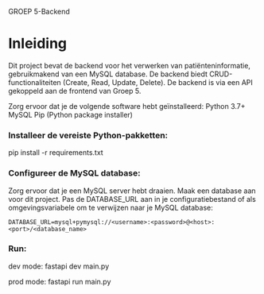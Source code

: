 GROEP 5-Backend

# Inleiding
Dit project bevat de backend voor het verwerken van patiënteninformatie, gebruikmakend van een MySQL database. De backend biedt CRUD-functionaliteiten (Create, Read, Update, Delete). De backend is via een API gekoppeld aan de frontend van Groep 5.

Zorg ervoor dat je de volgende software hebt geïnstalleerd:
Python 3.7+
MySQL
Pip (Python package installer)


### Installeer de vereiste Python-pakketten:
pip install -r requirements.txt


### Configureer de MySQL database:
Zorg ervoor dat je een MySQL server hebt draaien.
Maak een database aan voor dit project.
Pas de DATABASE_URL aan in je configuratiebestand of als omgevingsvariabele om te verwijzen naar je MySQL database:

`DATABASE_URL=mysql+pymysql://<username>:<password>@<host>:<port>/<database_name>`


### Run:
dev mode:
fastapi dev main.py

prod mode:
fastapi run main.py
